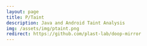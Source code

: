 ```yaml
---
layout: page
title: P/Taint
description: Java and Android Taint Analysis
img: /assets/img/ptaint.png
redirect: https://github.com/plast-lab/doop-mirror
---
```


